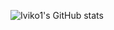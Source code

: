 ![Iviko1's GitHub stats](https://github-readme-stats.vercel.app/api?username=iviko1&show_icons=true&theme=onedark)  
